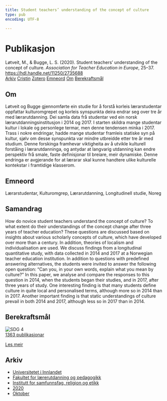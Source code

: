 ```yaml
---
title: Student teachers’ understanding of the concept of culture
type: pub
encoding: UTF-8

---
```

<h1>Publikasjon</h1>
<article id="csl-bib-container-TKVZAAF9" class="csl-bib-container">
  <div class="csl-bib-body"> <div class="csl-entry">Løtveit, M., &#38; Bugge, L. S. (2020). Student teachers’ understanding of the concept of culture. <i>Association for Teacher Education in Europe</i>, 25–37. <a href="https://hdl.handle.net/11250/2735688">https://hdl.handle.net/11250/2735688</a></div> </div>
  <div class="csl-bib-buttons">
    <a href="#taxonomy-article-TKVZAAF9" alt="archive" class="csl-bib-button">Arkiv</a>
    <a href="https://app.cristin.no/results/show.jsf?id=1837634" alt="Cristin" class="csl-bib-button">Cristin</a>
    <a href="http://zotero.org/groups/5881554/items/TKVZAAF9" alt="Zotero" class="csl-bib-button">Zotero</a>
    <a href="#keywords-article-TKVZAAF9" alt="keywords" class="csl-bib-button">Emneord</a>
    <a href="#about-article-TKVZAAF9" alt="about_pub" class="csl-bib-button">Om</a>
    <a href="#sdg-article-TKVZAAF9" alt="sdg" class="csl-bib-button">Berekraftsmål</a>
  </div>
  <div id="csl-bib-meta-container-TKVZAAF9"></div>
</article>
<div id="csl-bib-meta-TKVZAAF9" class="csl-bib-meta">
  <article id="about-article-TKVZAAF9" class="about_pub-article">
    <h1>Om</h1>
    Løtveit og Bugge gjennomførte ein studie for å forstå korleis lærarstudentar oppfattar kulturomgrepet og korleis synspunkta deira endrar seg over tre år med lærarutdanning. Dei samla data frå studentar ved ein norsk lærarutdanningsinstitusjon i 2014 og 2017. I starten skildra mange studentar kultur i lokale og personlege termar, men denne tendensen minka i 2017. Trass i nokre endringar, hadde mange studentar framleis statiske syn på kultur, sjølv om desse synspunkta var mindre utbreidde etter tre år med studium. Denne forskinga framhevar viktigheita av å utvikle kulturell forståing i lærarutdanninga, og antydar at langvarig utdanning kan endre perspektiv frå smale, faste definisjonar til breiare, meir dynamiske. Denne endringa er avgjerande for at lærarar skal kunne handtere ulike kulturelle kontekstar i framtidige klasserom.
  </article>
  <article id="keywords-article-TKVZAAF9" class="keywords-article">
    <h1>Emneord</h1>
    Lærarstudentar, Kulturomgrep, Lærarutdanning, Longitudinell studie, Noreg
  </article>
  <article id="abstract-article-TKVZAAF9" class="abstract-article">
    <h1>Samandrag</h1>
    How do novice student teachers understand the concept of culture? To 
what extent do their understandings of the concept change after three 
years of teacher education? These questions are discussed based on 
insights about various scholarly concepts of culture, which have 
developed over more than a century. In addition, theories of localism 
and individualisation are used. We discuss findings from a longitudinal 
quantitative study, with data collected in 2014 and 2017 at a Norwegian 
teacher education institution. In addition to questions with predefined 
answering alternatives, the students were invited to answer the 
following open question: “Can you, in your own words, explain what 
you mean by culture?” In this paper, we analyse and compare the 
responses to this question in 2014, when the students began their studies, 
and in 2017, after three years of study. One interesting finding is that 
many students define culture in quite local and personalised terms, 
although more so in 2014 than in 2017. Another important finding is that 
static understandings of culture prevail in both 2014 and 2017, although 
less so in 2017 than in 2014.
  </article>
  <article id="sdg-article-TKVZAAF9" class="sdg-article">
    <h1>Berekraftsmål</h1>
    <div class="sdg-container"><div id="sdg4" class="sdg">
        <img src="{{< params subfolder >}}images/sdg/sdg04_nn.png" class="image" alt="SDG 4">
        <div class="sdg-overlay">
          <a href="{{< params subfolder >}}nn/archive/?sdg=4#archive" class="sdg-publication-count"><span>1363</span> publikasjonar</a>
          <p><a href="https://fn.no/om-fn/fns-baerekraftsmaal/god-utdanning?lang=nno-NO" class="sdg-read-more">Les meir</a></p>
        </div>
      </div></div>
  </article>
  <article id="taxonomy-article-TKVZAAF9" class="taxonomy-article">
    <h1>Arkiv</h1>
    <ul>
      <li><a href="{{< params subfolder >}}nn/archive/?key=3DCRN523">Universitetet i Innlandet</a></li>
      <li><a href="{{< params subfolder >}}nn/archive/?key=WYNZA47F">Fakultet for lærerutdanning og pedagogikk</a></li>
      <li><a href="{{< params subfolder >}}nn/archive/?key=XY7UYWKQ">Institutt for samfunnsfag, religion og etikk</a></li>
      <li><a href="{{< params subfolder >}}nn/archive/?key=HLEHSSKP">2020</a></li>
      <li><a href="{{< params subfolder >}}nn/archive/?key=6AQFPH6N">Oktober</a></li>
    </ul>
  </article>
</div>
